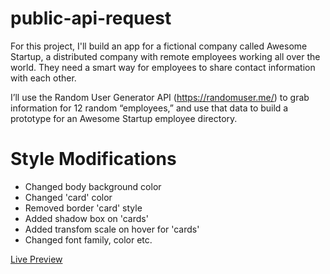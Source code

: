 # public-api-request

For this project, I'll build an app for a fictional company called Awesome Startup, a distributed company with remote employees working all over the world.
They need a smart way for employees to share contact information with each other.

I’ll use the Random User Generator API (https://randomuser.me/) to grab information for 12 random “employees,” and use that data to build a prototype
for an Awesome Startup employee directory.

# Style Modifications
* Changed body background color
* Changed 'card' color
* Removed border 'card' style
* Added shadow box on 'cards'
* Added transfom scale on hover for 'cards'
* Changed font family, color etc.

[Live Preview](https://getoarm.github.io/public-api-request/)
